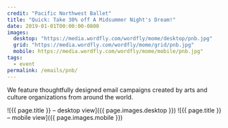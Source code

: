```yaml
---
credit: "Pacific Northwest Ballet"
title: "Quick: Take 30% off A Midsummer Night's Dream!"
date: 2019-01-01T00:00:00-0800
images:
  desktop: "https://media.wordfly.com/wordfly/mome/desktop/pnb.jpg"
  grid: "https://media.wordfly.com/wordfly/mome/grid/pnb.jpg"
  mobile: https://media.wordfly.com/wordfly/mome/mobile/pnb.jpg"
tags:
  - event
permalink: /emails/pnb/
---
```

We feature thoughtfully designed email campaigns created by arts and culture organizations from around the world.

![{{ page.title }} – desktop view]({{ page.images.desktop }})
![{{ page.title }} – mobile view]({{ page.images.mobile }})
